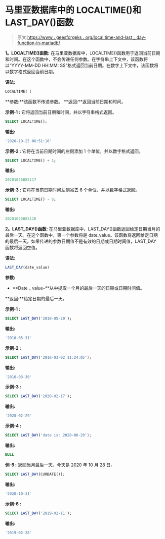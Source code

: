 # 马里亚数据库中的 LOCALTIME()和 LAST_DAY()函数

> 原文:[https://www . geesforgeks . org/local time-and-last _ day-function-in-mariadb/](https://www.geeksforgeeks.org/localtime-and-last_day-function-in-mariadb/)

**1。LOCALTIME()函数:**
在马里亚数据库中，LOCALTIME()函数用于返回当前日期和时间。在这个函数中，不会传递任何参数。在字符串上下文中，该函数将以“YYYY-MM-DD HH:MM: SS”格式返回当前日期。在数字上下文中，该函数将以数字格式返回当前日期。

**语法:**

```sql
LOCALTIME( )
```

**参数:**该函数不传递参数。
**返回:**返回当前日期和时间。

**示例-1 :** 它将返回当前日期和时间，并以字符串格式返回。

```sql
SELECT LOCALTIME();
```

**输出:**

```sql
'2020-10-25 08:51:16'
```

**示例-2 :** 它将在当前日期时间的左侧添加 1 个单位，并以数字格式返回。

```sql
SELECT LOCALTIME() + 1;
```

**输出:**

```sql
20201025085117
```

**示例-3 :** 它将在当前日期时间左侧减去 6 个单位，并以数字格式返回。

```sql
SELECT LOCALTIME() - 6;
```

**输出:**

```sql
20201025085110
```

**2。LAST_DAY()函数:**
在马里亚数据库中，LAST_DAY()函数返回给定日期当月的最后一天。在这个函数中，第一个参数将是 date_value。该函数将返回给定日期的最后一天。如果传递的参数日期值不是有效的日期或日期时间值，LAST_DAY 函数将返回空值。

**语法:**

```sql
LAST_DAY(date_value)
```

**参数:**

*   **Date _ value–**从中提取一个月的最后一天的日期或日期时间值。

**返回:**给定日期的最后一天。

**示例-1 :**

```sql
SELECT LAST_DAY('2010-05-20');
```

**输出:**

```sql
'2010-05-31'
```

**示例-2 :**

```sql
SELECT LAST_DAY('2016-03-02 11:24:05');
```

**输出:**

```sql
'2016-03-30'
```

**示例-3 :**

```sql
SELECT LAST_DAY('2020-02-17');
```

**输出:**

```sql
'2020-02-29'
```

**示例-4 :**

```sql
SELECT LAST_DAY('date is: 2020-08-20');
```

**输出:**

```sql
NULL
```

**例-5 :** 返回当月最后一天。今天是 2020 年 10 月 28 日。

```sql
SELECT LAST_DAY(CURDATE());
```

**输出:**

```sql
'2020-10-31'
```

**示例-6 :**

```sql
SELECT LAST_DAY('2019-02-11');
```

**输出:**

```sql
'2019-02-28'
```